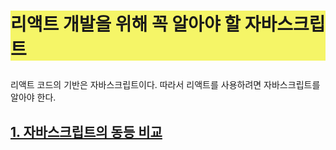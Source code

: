 # <p style="background-color: #f5f567">리액트 개발을 위해 꼭 알아야 할 자바스크립트</p>

리액트 코드의 기반은 자바스크립트이다. 따라서 리액트를 사용하려면 자바스크립트를 알아야 한다.

## [1. 자바스크립트의 동등 비교]()

